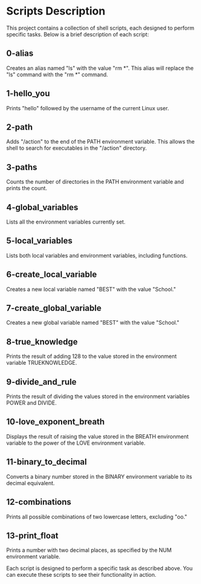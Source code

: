 # Scripts Description

This project contains a collection of shell scripts, each designed to perform specific tasks. Below is a brief description of each script:

## 0-alias

Creates an alias named "ls" with the value "rm *". This alias will replace the "ls" command with the "rm *" command.

## 1-hello_you

Prints "hello" followed by the username of the current Linux user.

## 2-path

Adds "/action" to the end of the PATH environment variable. This allows the shell to search for executables in the "/action" directory.

## 3-paths

Counts the number of directories in the PATH environment variable and prints the count.

## 4-global_variables

Lists all the environment variables currently set.

## 5-local_variables

Lists both local variables and environment variables, including functions.

## 6-create_local_variable

Creates a new local variable named "BEST" with the value "School."

## 7-create_global_variable

Creates a new global variable named "BEST" with the value "School."

## 8-true_knowledge

Prints the result of adding 128 to the value stored in the environment variable TRUEKNOWLEDGE.

## 9-divide_and_rule

Prints the result of dividing the values stored in the environment variables POWER and DIVIDE.

## 10-love_exponent_breath

Displays the result of raising the value stored in the BREATH environment variable to the power of the LOVE environment variable.

## 11-binary_to_decimal

Converts a binary number stored in the BINARY environment variable to its decimal equivalent.

## 12-combinations

Prints all possible combinations of two lowercase letters, excluding "oo."

## 13-print_float

Prints a number with two decimal places, as specified by the NUM environment variable.

Each script is designed to perform a specific task as described above. You can execute these scripts to see their functionality in action.
